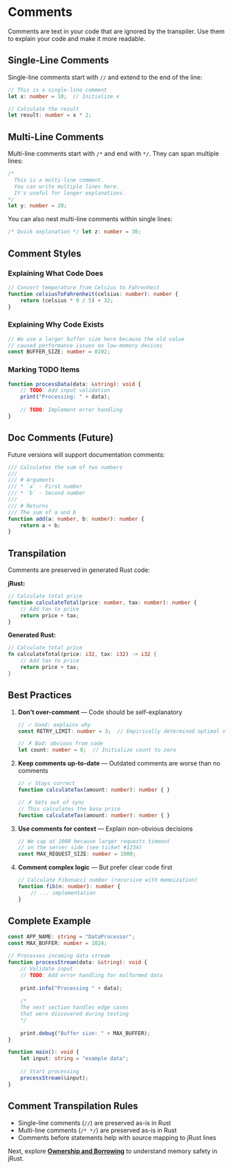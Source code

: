 # Comments

Comments are text in your code that are ignored by the transpiler. Use them to explain your code and make it more readable.

## Single-Line Comments

Single-line comments start with `//` and extend to the end of the line:

```typescript
// This is a single-line comment
let x: number = 10;  // Initialize x

// Calculate the result
let result: number = x * 2;
```

## Multi-Line Comments

Multi-line comments start with `/*` and end with `*/`. They can span multiple lines:

```typescript
/*
  This is a multi-line comment.
  You can write multiple lines here.
  It's useful for longer explanations.
*/
let y: number = 20;
```

You can also nest multi-line comments within single lines:

```typescript
/* Quick explanation */ let z: number = 30;
```

## Comment Styles

### Explaining What Code Does

```typescript
// Convert temperature from Celsius to Fahrenheit
function celsiusToFahrenheit(celsius: number): number {
    return (celsius * 9 / 5) + 32;
}
```

### Explaining Why Code Exists

```typescript
// We use a larger buffer size here because the old value
// caused performance issues on low-memory devices
const BUFFER_SIZE: number = 8192;
```

### Marking TODO Items

```typescript
function processData(data: &string): void {
    // TODO: Add input validation
    print("Processing: " + data);
    
    // TODO: Implement error handling
}
```

## Doc Comments (Future)

Future versions will support documentation comments:

```typescript
/// Calculates the sum of two numbers
/// 
/// # Arguments
/// * `a` - First number
/// * `b` - Second number
///
/// # Returns
/// The sum of a and b
function add(a: number, b: number): number {
    return a + b;
}
```

## Transpilation

Comments are preserved in generated Rust code:

**jRust:**
```typescript
// Calculate total price
function calculateTotal(price: number, tax: number): number {
    // Add tax to price
    return price + tax;
}
```

**Generated Rust:**
```rust
// Calculate total price
fn calculateTotal(price: i32, tax: i32) -> i32 {
    // Add tax to price
    return price + tax;
}
```

## Best Practices

1. **Don't over-comment** — Code should be self-explanatory
   ```typescript
   // ✓ Good: explains why
   const RETRY_LIMIT: number = 3;  // Empirically determined optimal value
   
   // ✗ Bad: obvious from code
   let count: number = 0;  // Initialize count to zero
   ```

2. **Keep comments up-to-date** — Outdated comments are worse than no comments
   ```typescript
   // ✓ Stays correct
   function calculateTax(amount: number): number { }
   
   // ✗ Gets out of sync
   // This calculates the base price
   function calculateTax(amount: number): number { }
   ```

3. **Use comments for context** — Explain non-obvious decisions
   ```typescript
   // We cap at 1000 because larger requests timeout
   // on the server side (see ticket #1234)
   const MAX_REQUEST_SIZE: number = 1000;
   ```

4. **Comment complex logic** — But prefer clear code first
   ```typescript
   // Calculate Fibonacci number (recursive with memoization)
   function fib(n: number): number {
       // ... implementation
   }
   ```

## Complete Example

```typescript
const APP_NAME: string = "DataProcessor";
const MAX_BUFFER: number = 1024;

// Processes incoming data stream
function processStream(data: &string): void {
    // Validate input
    // TODO: Add error handling for malformed data
    
    print.info("Processing " + data);
    
    /* 
    The next section handles edge cases
    that were discovered during testing
    */
    
    print.debug("Buffer size: " + MAX_BUFFER);
}

function main(): void {
    let input: string = "example data";
    
    // Start processing
    processStream(&input);
}
```

## Comment Transpilation Rules

- Single-line comments (`//`) are preserved as-is in Rust
- Multi-line comments (`/* */`) are preserved as-is in Rust
- Comments before statements help with source mapping to jRust lines

Next, explore **[Ownership and Borrowing](07-ownership-and-borrowing.md)** to understand memory safety in jRust.
